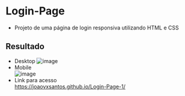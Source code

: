 # Login-Page
* Projeto de uma página de login responsiva utilizando HTML e CSS
## Resultado
* Desktop
![image](https://user-images.githubusercontent.com/97799540/208175523-cb21c9b4-6ed8-48ae-97e9-727bff44af17.png)
* Mobile    
![image](https://user-images.githubusercontent.com/97799540/208515134-b34195ac-e74a-4878-8f8b-8c7eea9ae04a.png)
* Link para acesso  
https://joaovxsantos.github.io/Login-Page-1/

